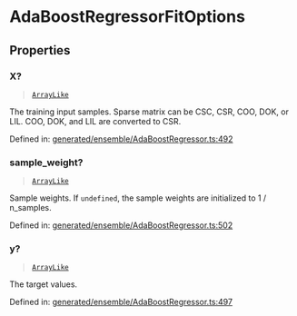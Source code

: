 # AdaBoostRegressorFitOptions

## Properties

### X?

> [`ArrayLike`](../types/ArrayLike.md)

The training input samples. Sparse matrix can be CSC, CSR, COO, DOK, or LIL. COO, DOK, and LIL are converted to CSR.

Defined in:  [generated/ensemble/AdaBoostRegressor.ts:492](https://github.com/transitive-bullshit/scikit-learn-ts/blob/b59c1ff/packages/sklearn/src/generated/ensemble/AdaBoostRegressor.ts#L492)

### sample\_weight?

> [`ArrayLike`](../types/ArrayLike.md)

Sample weights. If `undefined`, the sample weights are initialized to 1 / n\_samples.

Defined in:  [generated/ensemble/AdaBoostRegressor.ts:502](https://github.com/transitive-bullshit/scikit-learn-ts/blob/b59c1ff/packages/sklearn/src/generated/ensemble/AdaBoostRegressor.ts#L502)

### y?

> [`ArrayLike`](../types/ArrayLike.md)

The target values.

Defined in:  [generated/ensemble/AdaBoostRegressor.ts:497](https://github.com/transitive-bullshit/scikit-learn-ts/blob/b59c1ff/packages/sklearn/src/generated/ensemble/AdaBoostRegressor.ts#L497)
